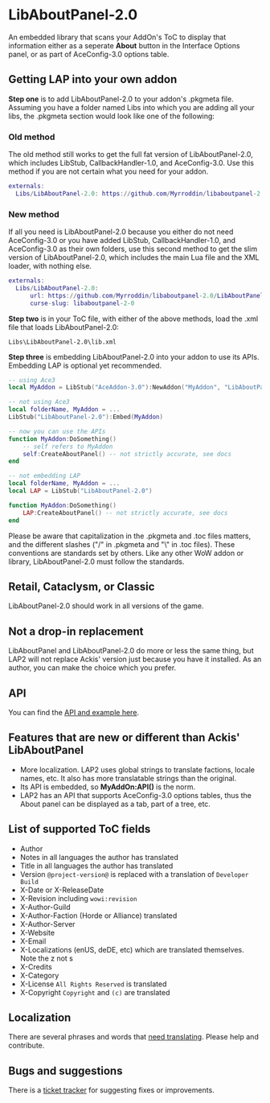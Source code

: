 # LibAboutPanel-2.0

An embedded library that scans your AddOn's ToC to display that information either as a seperate __About__ button in the Interface Options panel, or as part of AceConfig-3.0 options table.

## Getting LAP into your own addon

**Step one** is to add LibAboutPanel-2.0 to your addon's .pkgmeta file. Assuming you have a folder named Libs into which you are adding all your libs, the .pkgmeta section would look like one of the following:

### Old method

The old method still works to get the full fat version of LibAboutPanel-2.0, which includes LibStub, CallbackHandler-1.0, and AceConfig-3.0. Use this method if you are not certain what you need for your addon.

```lua
externals:
  Libs/LibAboutPanel-2.0: https://github.com/Myrroddin/libaboutpanel-2.0
```

### New method

If all you need is LibAboutPanel-2.0 because you either do not need AceConfig-3.0 or you have added LibStub, CallbackHandler-1.0, and AceConfig-3.0 as their own folders, use this second method to get the slim version of LibAboutPanel-2.0, which includes the main Lua file and the XML loader, with nothing else.

```lua
externals:
  Libs/LibAboutPanel-2.0:
      url: https://github.com/Myrroddin/libaboutpanel-2.0/LibAboutPanel-2.0
      curse-slug: libaboutpanel-2-0
```

**Step two** is in your ToC file, with either of the above methods, load the .xml file that loads LibAboutPanel-2.0:

`Libs\LibAboutPanel-2.0\lib.xml`

**Step three** is embedding LibAboutPanel-2.0 into your addon to use its APIs. Embedding LAP is optional yet recommended.

```lua
-- using Ace3
local MyAddon = LibStub("AceAddon-3.0"):NewAddon("MyAddon", "LibAboutPanel-2.0")

-- not using Ace3
local folderName, MyAddon = ...
LibStub("LibAboutPanel-2.0"):Embed(MyAddon)

-- now you can use the APIs
function MyAddon:DoSomething()
    -- self refers to MyAddon
    self:CreateAboutPanel() -- not strictly accurate, see docs
end

-- not embedding LAP
local folderName, MyAddon = ...
local LAP = LibStub("LibAboutPanel-2.0")

function MyAddon:DoSomething()
    LAP:CreateAboutPanel() -- not strictly accurate, see docs
end
```

Please be aware that capitalization in the .pkgmeta and .toc files matters, and the different slashes ("/" in .pkgmeta and "\\" in .toc files). These conventions are standards set by others. Like any other WoW addon or library, LibAboutPanel-2.0 must follow the standards.

## Retail, Cataclysm, or Classic

LibAboutPanel-2.0 should work in all versions of the game.

## Not a drop-in replacement

LibAboutPanel and LibAboutPanel-2.0 do more or less the same thing, but LAP2 will not replace Ackis' version just because you have it installed. As an author, you can make the choice which you prefer.

## API

You can find the [API and example here](https://github.com/Myrroddin/libaboutpanel-2.0/wiki).

## Features that are new or different than Ackis' LibAboutPanel

* More localization. LAP2 uses global strings to translate factions, locale names, etc. It also has more translatable strings than the original.
* Its API is embedded, so __MyAddOn:API()__ is the norm.
* LAP2 has an API that supports AceConfig-3.0 options tables, thus the About panel can be displayed as a tab, part of a tree, etc.

## List of supported ToC fields

* Author
* Notes in all languages the author has translated
* Title in all languages the author has translated
* Version `@project-version@` is replaced with a translation of `Developer Build`
* X-Date or X-ReleaseDate
* X-Revision including `wowi:revision`
* X-Author-Guild
* X-Author-Faction (Horde or Alliance) translated
* X-Author-Server
* X-Website
* X-Email
* X-Localizations (enUS, deDE, etc) which are translated themselves. Note the z not s
* X-Credits
* X-Category
* X-License `All Rights Reserved` is translated
* X-Copyright `Copyright` and `(c)` are translated

## Localization

There are several phrases and words that [need translating](https://legacy.curseforge.com/wow/addons/libaboutpanel-2-0/localization). Please help and contribute.

## Bugs and suggestions

There is a [ticket tracker](https://github.com/Myrroddin/libaboutpanel-2.0/issues) for suggesting fixes or improvements.